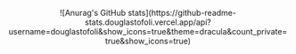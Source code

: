 <p align="center">
  ![Anurag's GitHub stats](https://github-readme-stats.douglastofoli.vercel.app/api?username=douglastofoli&show_icons=true&theme=dracula&count_private=true&show_icons=true)
</p>
